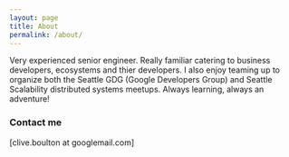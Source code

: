 ```yaml
---
layout: page
title: About
permalink: /about/
---
```

Very experienced senior engineer. Really familiar catering to business developers, ecosystems and thier developers. I also enjoy teaming up to organize both the Seattle GDG (Google Developers Group) and Seattle Scalability distributed systems meetups. Always learning, always an adventure!

### Contact me

[clive.boulton at googlemail.com]
